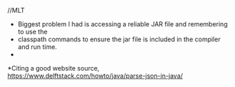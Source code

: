 //MLT

* Biggest problem I had is accessing a reliable JAR file and remembering to use the  
* classpath commands to ensure the jar file is included in the compiler and run time.
* 




*Citing a good website source,   
https://www.delftstack.com/howto/java/parse-json-in-java/
